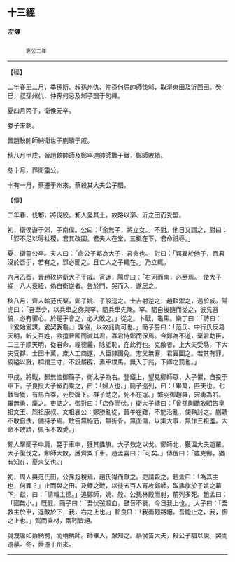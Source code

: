 

## 十三經

##### 左傳
　　　`哀公二年`

* * *

【經】

二年春王二月，季孫斯、叔孫州仇、仲孫何忌帥師伐邾，取漷東田及沂西田。癸巳，叔孫州仇、仲孫何忌及邾子盟于句繹。

夏四月丙子，衛侯元卒。

滕子來朝。

晉趙鞅帥師納衛世子蒯聵于戚。

秋八月甲戌，晉趙鞅帥師及鄭罕達帥師戰于鐵，鄭師敗績。

冬十月，葬衛靈公。

十有一月，蔡遷于州來。蔡殺其大夫公子駟。

【傳】

二年春，伐邾，將伐絞。邾人愛其土，故賂以漷、沂之田而受盟。

初，衛侯遊于郊，子南僕。公曰：「余無子，將立女。」不對。他日又謂之，對曰：「郢不足以辱社稷，君其改圖。君夫人在堂，三揖在下，君命祇辱。」

夏，衛靈公卒。夫人曰：「命公子郢為大子，君命也。」對曰：「郢異於他子，且君沒於吾手，若有之，郢必聞之。且亡人之子輒在。」乃立輒。

六月乙酉，晉趙鞅納衛大子于戚。宵迷，陽虎曰：「右河而南，必至焉。」使大子絻，八人衰絰，偽自衛逆者。告於門，哭而入，遂居之。

秋八月，齊人輸范氏粟，鄭子姚、子般送之。士吉射逆之，趙鞅禦之，遇於戚。陽虎曰：「吾車少，以兵車之旆與罕、駟兵車先陳。罕、駟自後隨而從之，彼見吾貌，必有懼心。於是乎會之，必大敗之。」從之。卜戰，龜焦。樂丁曰：「詩曰：『爰始爰謀，爰契我龜。』謀協，以故兆詢可也。」簡子誓曰：「范氏、中行氏反易天明，斬艾百姓，欲擅晉國而滅其君。寡君恃鄭而保焉。今鄭為不道，棄君助臣，二三子順天明，從君命，經德義，除詬恥，在此行也。克敵者，上大夫受縣，下大夫受郡，士田十萬，庶人工商遂，人臣隸圉免。志父無罪，君實圖之。若其有罪，絞縊以戮，桐棺三寸，不設屬辟，素車樸馬，無入于兆，下卿之罰也。」

甲戌，將戰，郵無恤御簡子，衛太子為右。登鐵上，望見鄭師眾，大子懼，自投于車下。子良授大子綏而乘之，曰：「婦人也。」簡子巡列，曰：「畢萬，匹夫也。七戰皆獲，有馬百乘，死於牖下。群子勉之，死不在寇。」繁羽御趙羅，宋勇為右。羅無勇，麇之。吏詰之，御對曰：「痁作而伏。」衛大子禱曰：「曾孫蒯聵敢昭告皇祖文王、烈祖康叔、文祖襄公：鄭勝亂從，晉午在難，不能治亂，使鞅討之。蒯聵不敢自佚，備持矛焉。敢告無絕筋，無折骨，無面傷，以集大事，無作三祖羞。大命不敢請，佩玉不敢愛。」

鄭人擊簡子中肩，斃于車中，獲其蠭旗。大子救之以戈。鄭師北，獲溫大夫趙羅。大子復伐之，鄭師大敗，獲齊粟千車。趙孟喜曰：「可矣。」傅傁曰：「雖克鄭，猶有知在，憂未艾也。」

初，周人與范氏田，公孫尨稅焉，趙氏得而獻之。吏請殺之。趙孟曰：「為其主也，何罪？」止而與之田。及鐵之戰，以徒五百人宵攻鄭師，取蠭旗於子姚之幕下，獻，曰：「請報主德。」追鄭師，姚、般、公孫林殿而射，前列多死。趙孟曰：「國無小。」既戰，簡子曰：「吾伏弢嘔血，鼓音不衰，今日我上也。」大子曰：「吾救主於車，退敵於下，我，右之上也。」郵良曰：「我兩靷將絕，吾能止之，我，御之上也。」駕而乘材，兩靷皆絕。

吳洩庸如蔡納聘，而稍納師。師畢入，眾知之。蔡侯告大夫，殺公子駟以說，哭而遷墓。冬，蔡遷于州來。

* * *

